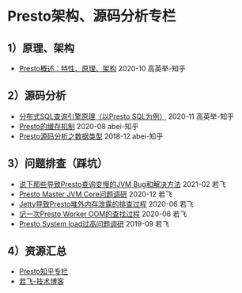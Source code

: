 # Presto架构、源码分析专栏

## 1）原理、架构
- [Presto概述：特性、原理、架构](https://zhuanlan.zhihu.com/p/260399749)    2020-10    高英举-知乎


## 2）源码分析
- [分布式SQL查询引擎原理（以Presto SQL为例）](https://zhuanlan.zhihu.com/p/293775390)    2020-11    高英举-知乎
- [Presto的缓存机制](https://zhuanlan.zhihu.com/p/196398077)    2020-08    abei-知乎
- [Presto源码分析之数据类型](https://zhuanlan.zhihu.com/p/52713533)    2018-12    abei-知乎


## 3）问题排查（踩坑）
- [说下那些导致Presto查询变慢的JVM Bug和解决方法](http://armsword.com/2021/02/07/jvm-bug-causes-Presto-queries-to-slow-down/)    2021-02    若飞
- [Presto Master JVM Core问题调研](http://armsword.com/2020/12/10/solve-presto-jvm-coredump/)    2020-12    若飞
- [Jetty导致Presto堆外内存泄露的排查过程](http://armsword.com/2020/06/23/jetty-cause-presto-memory-leak/)    2020-06    若飞
- [记一次Presto Worker OOM的查找过程](http://armsword.com/2020/06/03/the-solution-of-presto-oom-caused-by-orc-statistics/)    2020-06    若飞
- [Presto System load过高问题调研](http://armsword.com/2019/09/18/solve-presto-system-load-too-high/)    2019-09    若飞



## 4）资源汇总
- [Presto知乎专栏](https://www.zhihu.com/column/presto-cn)
- [若飞-技术博客](http://armsword.com/archives/)